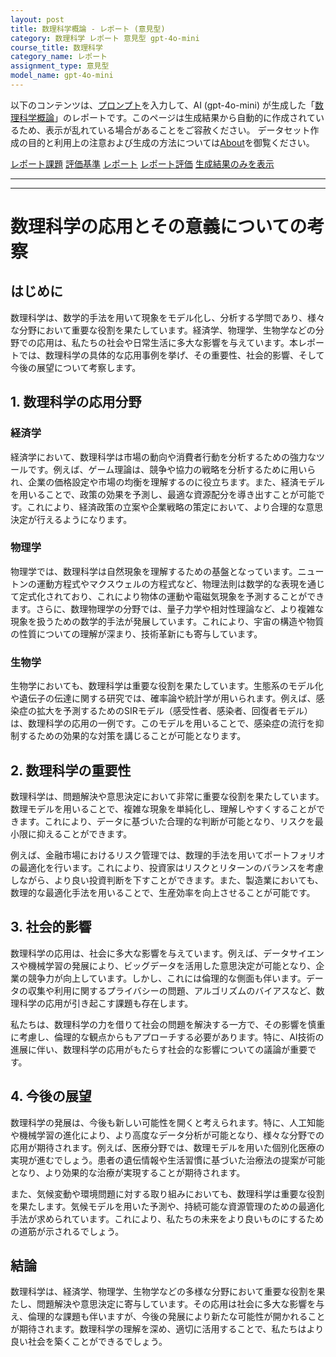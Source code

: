 ```yaml
---
layout: post
title: 数理科学概論 - レポート (意見型)
category: 数理科学 レポート 意見型 gpt-4o-mini
course_title: 数理科学
category_name: レポート
assignment_type: 意見型
model_name: gpt-4o-mini
---
```


以下のコンテンツは、[プロンプト](https://github.com/takedatoshiyuki/synthetic_assignments/tree/main/generated/数理科学/gpt-4o-mini/prompt_レポート-意見型.md)を入力して、AI (gpt-4o-mini) が生成した「[数理科学概論](/contents/数理科学/)」のレポートです。このページは生成結果から自動的に作成されているため、表示が乱れている場合があることをご容赦ください。
データセット作成の目的と利用上の注意および生成の方法については[About](/About)を御覧ください。

[レポート課題](../レポート課題-意見型)
[評価基準](../評価基準-意見型)
[レポート](../レポート-意見型)
[レポート評価](../レポート評価-意見型)
[生成結果のみを表示](https://github.com/takedatoshiyuki/synthetic_assignments/tree/main/generated/数理科学/gpt-4o-mini/レポート-意見型.md)
  

***
***
  
# 数理科学の応用とその意義についての考察

## はじめに

数理科学は、数学的手法を用いて現象をモデル化し、分析する学問であり、様々な分野において重要な役割を果たしています。経済学、物理学、生物学などの分野での応用は、私たちの社会や日常生活に多大な影響を与えています。本レポートでは、数理科学の具体的な応用事例を挙げ、その重要性、社会的影響、そして今後の展望について考察します。

## 1. 数理科学の応用分野

### 経済学

経済学において、数理科学は市場の動向や消費者行動を分析するための強力なツールです。例えば、ゲーム理論は、競争や協力の戦略を分析するために用いられ、企業の価格設定や市場の均衡を理解するのに役立ちます。また、経済モデルを用いることで、政策の効果を予測し、最適な資源配分を導き出すことが可能です。これにより、経済政策の立案や企業戦略の策定において、より合理的な意思決定が行えるようになります。

### 物理学

物理学では、数理科学は自然現象を理解するための基盤となっています。ニュートンの運動方程式やマクスウェルの方程式など、物理法則は数学的な表現を通じて定式化されており、これにより物体の運動や電磁気現象を予測することができます。さらに、数理物理学の分野では、量子力学や相対性理論など、より複雑な現象を扱うための数学的手法が発展しています。これにより、宇宙の構造や物質の性質についての理解が深まり、技術革新にも寄与しています。

### 生物学

生物学においても、数理科学は重要な役割を果たしています。生態系のモデル化や遺伝子の伝達に関する研究では、確率論や統計学が用いられます。例えば、感染症の拡大を予測するためのSIRモデル（感受性者、感染者、回復者モデル）は、数理科学の応用の一例です。このモデルを用いることで、感染症の流行を抑制するための効果的な対策を講じることが可能となります。

## 2. 数理科学の重要性

数理科学は、問題解決や意思決定において非常に重要な役割を果たしています。数理モデルを用いることで、複雑な現象を単純化し、理解しやすくすることができます。これにより、データに基づいた合理的な判断が可能となり、リスクを最小限に抑えることができます。

例えば、金融市場におけるリスク管理では、数理的手法を用いてポートフォリオの最適化を行います。これにより、投資家はリスクとリターンのバランスを考慮しながら、より良い投資判断を下すことができます。また、製造業においても、数理的な最適化手法を用いることで、生産効率を向上させることが可能です。

## 3. 社会的影響

数理科学の応用は、社会に多大な影響を与えています。例えば、データサイエンスや機械学習の発展により、ビッグデータを活用した意思決定が可能となり、企業の競争力が向上しています。しかし、これには倫理的な側面も伴います。データの収集や利用に関するプライバシーの問題、アルゴリズムのバイアスなど、数理科学の応用が引き起こす課題も存在します。

私たちは、数理科学の力を借りて社会の問題を解決する一方で、その影響を慎重に考慮し、倫理的な観点からもアプローチする必要があります。特に、AI技術の進展に伴い、数理科学の応用がもたらす社会的な影響についての議論が重要です。

## 4. 今後の展望

数理科学の発展は、今後も新しい可能性を開くと考えられます。特に、人工知能や機械学習の進化により、より高度なデータ分析が可能となり、様々な分野での応用が期待されます。例えば、医療分野では、数理モデルを用いた個別化医療の実現が進むでしょう。患者の遺伝情報や生活習慣に基づいた治療法の提案が可能となり、より効果的な治療が実現することが期待されます。

また、気候変動や環境問題に対する取り組みにおいても、数理科学は重要な役割を果たします。気候モデルを用いた予測や、持続可能な資源管理のための最適化手法が求められています。これにより、私たちの未来をより良いものにするための道筋が示されるでしょう。

## 結論

数理科学は、経済学、物理学、生物学などの多様な分野において重要な役割を果たし、問題解決や意思決定に寄与しています。その応用は社会に多大な影響を与え、倫理的な課題も伴いますが、今後の発展により新たな可能性が開かれることが期待されます。数理科学の理解を深め、適切に活用することで、私たちはより良い社会を築くことができるでしょう。
